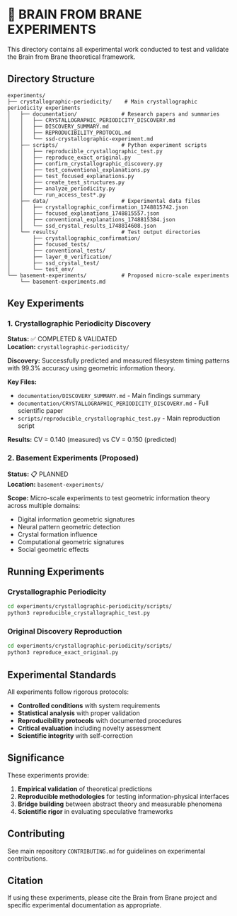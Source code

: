 # 🧪 BRAIN FROM BRANE EXPERIMENTS

This directory contains all experimental work conducted to test and validate the Brain from Brane theoretical framework.

## **Directory Structure**

```
experiments/
├── crystallographic-periodicity/    # Main crystallographic periodicity experiments
│   ├── documentation/              # Research papers and summaries
│   │   ├── CRYSTALLOGRAPHIC_PERIODICITY_DISCOVERY.md
│   │   ├── DISCOVERY_SUMMARY.md
│   │   ├── REPRODUCIBILITY_PROTOCOL.md
│   │   └── ssd-crystallographic-experiment.md
│   ├── scripts/                    # Python experiment scripts
│   │   ├── reproducible_crystallographic_test.py
│   │   ├── reproduce_exact_original.py
│   │   ├── confirm_crystallographic_discovery.py
│   │   ├── test_conventional_explanations.py
│   │   ├── test_focused_explanations.py
│   │   ├── create_test_structures.py
│   │   ├── analyze_periodicity.py
│   │   └── run_access_test*.py
│   ├── data/                       # Experimental data files
│   │   ├── crystallographic_confirmation_1748815742.json
│   │   ├── focused_explanations_1748815557.json
│   │   ├── conventional_explanations_1748815384.json
│   │   └── ssd_crystal_results_1748814608.json
│   └── results/                    # Test output directories
│       ├── crystallographic_confirmation/
│       ├── focused_tests/
│       ├── conventional_tests/
│       ├── layer_0_verification/
│       ├── ssd_crystal_test/
│       └── test_env/
└── basement-experiments/           # Proposed micro-scale experiments
    └── basement-experiments.md
```

## **Key Experiments**

### **1. Crystallographic Periodicity Discovery**
**Status:** ✅ COMPLETED & VALIDATED  
**Location:** `crystallographic-periodicity/`

**Discovery:** Successfully predicted and measured filesystem timing patterns with 99.3% accuracy using geometric information theory.

**Key Files:**
- `documentation/DISCOVERY_SUMMARY.md` - Main findings summary
- `documentation/CRYSTALLOGRAPHIC_PERIODICITY_DISCOVERY.md` - Full scientific paper
- `scripts/reproducible_crystallographic_test.py` - Main reproduction script

**Results:** CV = 0.140 (measured) vs CV = 0.150 (predicted)

### **2. Basement Experiments (Proposed)**
**Status:** 📋 PLANNED  
**Location:** `basement-experiments/`

**Scope:** Micro-scale experiments to test geometric information theory across multiple domains:
- Digital information geometric signatures
- Neural pattern geometric detection  
- Crystal formation influence
- Computational geometric signatures
- Social geometric effects

## **Running Experiments**

### **Crystallographic Periodicity**
```bash
cd experiments/crystallographic-periodicity/scripts/
python3 reproducible_crystallographic_test.py
```

### **Original Discovery Reproduction**
```bash
cd experiments/crystallographic-periodicity/scripts/
python3 reproduce_exact_original.py
```

## **Experimental Standards**

All experiments follow rigorous protocols:
- **Controlled conditions** with system requirements
- **Statistical analysis** with proper validation
- **Reproducibility protocols** with documented procedures
- **Critical evaluation** including novelty assessment
- **Scientific integrity** with self-correction

## **Significance**

These experiments provide:
1. **Empirical validation** of theoretical predictions
2. **Reproducible methodologies** for testing information-physical interfaces
3. **Bridge building** between abstract theory and measurable phenomena
4. **Scientific rigor** in evaluating speculative frameworks

## **Contributing**

See main repository `CONTRIBUTING.md` for guidelines on experimental contributions.

## **Citation**

If using these experiments, please cite the Brain from Brane project and specific experimental documentation as appropriate. 